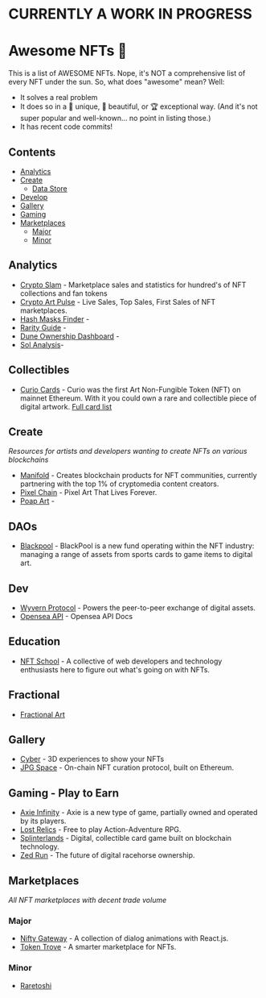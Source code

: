 # CURRENTLY A WORK IN PROGRESS


# Awesome NFTs 🚀 

This is a list of AWESOME NFTs. Nope, it's NOT a comprehensive list of
every NFT under the sun. So, what does "awesome" mean? Well:

- It solves a real problem
- It does so in a 🦄 unique, 🦋 beautiful, or 🏆 exceptional way. (And it's not super popular and well-known... no point in listing those.)
- It has recent code commits!

## Contents

- [Analytics](#analytics)
- [Create](#create)
  - [Data Store](#data-store)
- [Develop](#develop)
- [Gallery](#gallery)
- [Gaming](#gaming)
- [Marketplaces](#markets)
  - [Major](#major)
  - [Minor](#minor)

## Analytics
- [Crypto Slam](https://cryptoslam.io/) - Marketplace sales and statistics for hundred's of NFT collections and fan tokens
- [Crypto Art Pulse](https://cryptoartpulse.com/) - Live Sales, Top Sales, First Sales of NFT marketplaces.
- [Hash Masks Finder](https://hashmaskfinder.com) - 
- [Rarity Guide](https://rarity.guide/) -
- [Dune Ownership Dashboard](https://dune.xyz/danner_eth/NFT-Comparison) -
- [Sol Analysis](https://solanalysis.com/)-

## Collectibles
- [Curio Cards](https://curio.cards/) - Curio was the first Art Non-Fungible Token (NFT) on mainnet Ethereum. With it you could own a rare and collectible piece of digital artwork. [Full card list](https://fafrd.github.io/curio-gallery/)

## Create

_Resources for artists and developers wanting to create NFTs on various blockchains_

- [Manifold](https://www.manifold.xyz/) - Creates blockchain products for NFT communities, currently partnering with the top 1% of cryptomedia content creators.
- [Pixel Chain](https://pixelchain.art/) - Pixel Art That Lives Forever.
- [Poap Art](https://poap.art/) -

## DAOs
- [Blackpool](https://blackpool.finance) - BlackPool is a new fund operating within the NFT industry: managing a range of assets from sports cards to game items to digital art.

## Dev

- [Wyvern Protocol](https://wyvernprotocol.com/) - Powers the peer-to-peer exchange of digital assets.
- [Opensea API](https://docs.opensea.io/reference/retrieving-collections) - Opensea API Docs

## Education

- [NFT School](https://nftschool.dev/) - A collective of web developers and technology enthusiasts here to figure out what's going on with NFTs.

## Fractional
- [Fractional Art](fractional.art)

## Gallery

- [Cyber](https://oncyber.io/) - 3D experiences to show your NFTs
- [JPG Space](https://jpg.space/) - On-chain NFT curation protocol, built on Ethereum.


## Gaming - Play to Earn

- [Axie Infinity](https://axieinfinity.com/) - Axie is a new type of game, partially owned and operated by its players.
- [Lost Relics](https://lostrelics.io) - Free to play Action-Adventure RPG.
- [Splinterlands](https://splinterlands.com) - Digital, collectible card game built on blockchain technology.
- [Zed Run](https://zed.run) - The future of digital racehorse ownership.

## Marketplaces

_All NFT marketplaces with decent trade volume_

### Major

- [Nifty Gateway](https://niftygateway.com) - A collection of dialog animations with React.js.
- [Token Trove](https://tokentrove.com/) - A smarter marketplace for NFTs.

### Minor

- [Raretoshi](https://raretoshi.com/) 
